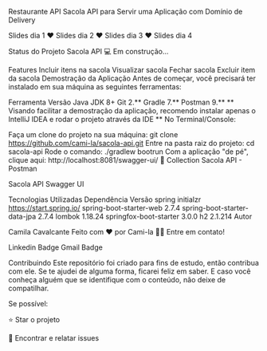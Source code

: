 Restaurante API
Sacola API para Servir uma Aplicação com Domínio de Delivery

Slides dia 1 ♥ Slides dia 2 ♥ Slides dia 3 ♥ Slides dia 4

Status do Projeto
Sacola API 💻 Em construção...

Features
Incluir itens na sacola
Visualizar sacola
Fechar sacola
Excluir item da sacola
Demostração da Aplicação
Antes de começar, você precisará ter instalado em sua máquina as seguintes ferramentas:

Ferramenta	Versão
Java JDK	8+
Git	2.**
Gradle	7.**
Postman	9.**
** Visando facilitar a demostração da aplicação, recomendo instalar apenas o IntelliJ IDEA e rodar o projeto através da IDE **
No Terminal/Console:

Faça um clone do projeto na sua máquina: git clone https://github.com/cami-la/sacola-api.git
Entre na pasta raiz do projeto: cd sacola-api
Rode o comando: ./gradlew bootrun
Com a aplicação "de pé", clique aqui: http://localhost:8081/swagger-ui/
🚀 Collection Sacola API - Postman

Sacola API Swagger UI

Tecnologias Utilizadas
Dependência	Versão
spring initialzr	https://start.spring.io/
spring-boot-starter-web	2.7.4
spring-boot-starter-data-jpa	2.7.4
lombok	1.18.24
springfox-boot-starter	3.0.0
h2	2.1.214
Autor

Camila Cavalcante
Feito com ❤️ por Cami-la 👋🏽 Entre em contato!

Linkedin Badge Gmail Badge

Contribuindo
Este repositório foi criado para fins de estudo, então contribua com ele.
Se te ajudei de alguma forma, ficarei feliz em saber. E caso você conheça alguém que se identifique com o conteúdo, não deixe de compatilhar.

Se possível:

⭐️ Star o projeto

🐛 Encontrar e relatar issues